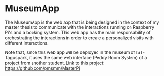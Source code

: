 # MuseumApp
The MuseumApp is the web app that is being designed in the context of my master thesis to communicate with the interactions running on Raspberry Pi's and a booking system. This web app has the main responsability of orchestrating the interactions in order to create a personalized visits with different interactions.  

Note that, since this web app will be deployed in the museum of IST-Taguspark, it uses the same web interface (Peddy Room System) of a project from another student. Link to this project: https://github.com/pmsmm/MasterPi
